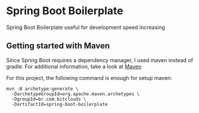 # Spring Boot Boilerplate

Spring Boot Boilerplate useful for development speed increasing

## Getting started with Maven

Since Spring Boot requires a dependency manager, I used maven instead of gradle.
For additional information, take a look at [Maven](https://maven.apache.org/guides/getting-started/index.html)

For this project, the following command is enough for setup maven:

```
mvn -B archetype:generate \
  -DarchetypeGroupId=org.apache.maven.archetypes \
  -DgroupId=br.com.bitclouds \
  -DartifactId=spring-boot-boilerplate
```
